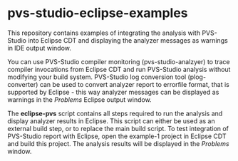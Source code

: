 # pvs-studio-eclipse-examples
This repository contains examples of integrating the analysis with PVS-Studio into Eclipse CDT and displaying the analyzer messages as warnings in IDE output window.

You can use PVS-Studio compiler monitoring (pvs-studio-analzyer) to trace compiler invocations from Eclipse CDT and run PVS-Studio analysis without modifying your build system. PVS-Studio log conversion tool (plog-converter) can be used to convert analyzer report to errorfile format, that is supported by Eclipse - this way analyzer messages can be displayed as warnings in the *Problems* Eclipse output window.

The **eclipse-pvs** script contains all steps required to run the analysis and display analyzer results in Eclipse. This script can either be used as an external build step, or to replace the main build script. To test integration of PVS-Studio report with Eclipse, open the example-1 project in Eclipse CDT and build this project. The analysis results will be displayed in the *Problems* window.